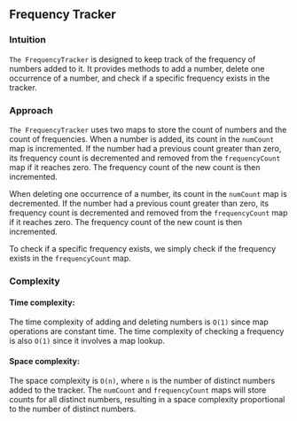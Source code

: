 ## Frequency Tracker

### Intuition

`The FrequencyTracker` is designed to keep track of the frequency of numbers added to it. It provides methods to add a number, delete one occurrence of a number, and check if a specific frequency exists in the tracker.

### Approach

`The FrequencyTracker` uses two maps to store the count of numbers and the count of frequencies. When a number is added, its count in the `numCount` map is incremented. If the number had a previous count greater than zero, its frequency count is decremented and removed from the `frequencyCount` map if it reaches zero. The frequency count of the new count is then incremented.

When deleting one occurrence of a number, its count in the `numCount` map is decremented. If the number had a previous count greater than zero, its frequency count is decremented and removed from the `frequencyCount` map if it reaches zero. The frequency count of the new count is then incremented.

To check if a specific frequency exists, we simply check if the frequency exists in the `frequencyCount` map.

### Complexity

#### Time complexity: 

The time complexity of adding and deleting numbers is `O(1)` since map operations are constant time. The time complexity of checking a frequency is also `O(1)` since it involves a map lookup.

#### Space complexity: 

The space complexity is `O(n)`, where `n` is the number of distinct numbers added to the tracker. The `numCount` and `frequencyCount` maps will store counts for all distinct numbers, resulting in a space complexity proportional to the number of distinct numbers.